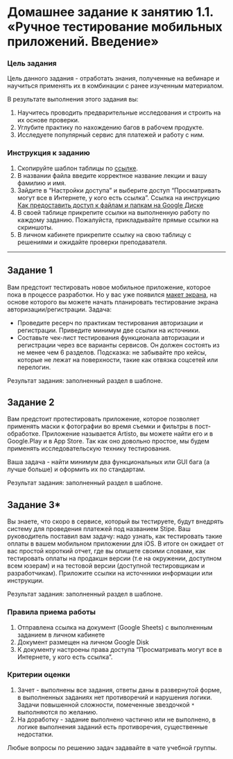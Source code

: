 
# Домашнее задание к занятию 1.1. «Ручное тестирование мобильных приложений. Введение»

### Цель задания

Цель данного задания - отработать знания, полученные на вебинаре и научиться применять их в комбинации с ранее изученным материалом.

В результате выполнения этого задания вы:

1. Научитесь проводить предварительные исследования и строить на их основе проверки.
2. Углубите практику по нахождению багов в рабочем продукте.
3. Исследуете популярный сервис для платежей и работу с ним.


### Инструкция к заданию

1. Скопируйте шаблон таблицы по [ссылке](https://docs.google.com/spreadsheets/d/1B8kvrxyKEs1uFAuFeIyYzVQSElvBGAzaFrnboQH6RL4/edit?usp=sharing).
2. В названии файла введите корректное название лекции и вашу фамилию и имя.
3. Зайдите в “Настройки доступа” и выберите доступ “Просматривать могут все в Интернете, у кого есть ссылка”. Ссылка на инструкцию [Как предоставить доступ к файлам и папкам на Google Диске](https://support.google.com/docs/answer/2494822?hl=ru&co=GENIE.Platform%3DDesktop)
4. В своей таблице прикрепите ссылки на выполненную работу по каждому заданию. Пожалуйста, прикладывайте прямые ссылки на скриншоты.
5. В личном кабинете прикрепите ссылку на свою таблицу с решениями и ожидайте проверки преподавателя.

------

## Задание 1

Вам предстоит тестировать новое мобильное приложение, которое пока в процессе разработки.
Но у вас уже появился [макет экрана](https://drive.google.com/file/d/1F-gtjUhO4rj9WWoVzXjpO0oxZapE8M0q/view?usp=sharing), на основе которого вы можете начать планировать тестирование экрана авторизации/регистрации. 
Задача:
 - Проведите ресерч по практикам тестирования авторизации и регистрации. Приведите минимум две ссылки на источники.
 - Составьте чек-лист тестирования функционала авторизации и регистрации через все варианты сервисов. Он должен состоять из не менее чем 6 разделов.
Подсказка: не забывайте про кейсы, которые не лежат на поверхности, такие как отвязка соцсетей или перелогин. 

Результат задания: заполненный раздел в шаблоне.

## Задание 2 

Вам предстоит протестировать приложение, которое позволяет применять маски к фотографии во время съемки и фильтры в пост-обработке.
Приложение называется Artisto, вы можете найти его и в Google.Play и в App Store. Так как оно довольно простое, мы будем применять исследовательскую технику тестирования.

Ваша задача - найти минимум два функциональных или GUI бага (а лучше больше) и оформить их по стандартам.

Результат задания: заполненный раздел в шаблоне.

## Задание 3*

Вы знаете, что скоро в сервисе, который вы тестируете, будут внедрять систему для проведения платежей под названием Stipe. 
Ваш руководитель поставил вам задачу: надо узнать, как тестировать такие оплаты в вашем мобильном приложении для iOS.
В итоге он ожидает от вас простой короткий отчет, где вы опишете своими словами, как тестировать оплаты на продакшн версии (т.е на окружении, доступном всем юзерам) и на тестовой версии (доступной тестировщикам и разработчикам). Приложите ссылки на источнники информации или инструкции.

Результат задания: заполненный раздел в шаблоне.

### Правила приема работы

1. Отправлена ссылка на документ (Google Sheets) с выполненным заданием в личном кабинете
2. Документ размещен на личном Google Disk
3. К документу настроены права доступа “Просматривать могут все в Интернете, у кого есть ссылка”.

### Критерии оценки

1. Зачет - выполнены все задания, ответы даны в развернутой форме, в выполненных заданиях нет противоречий и нарушения логики. Задачи повышенной сложности, помеченные звездочкой `*` выполняются по желанию. 
2. На доработку - задание выполнено частично или не выполнено, в логике выполнения заданий есть противоречия, существенные недостатки.


Любые вопросы по решению задач задавайте в чате учебной группы.

